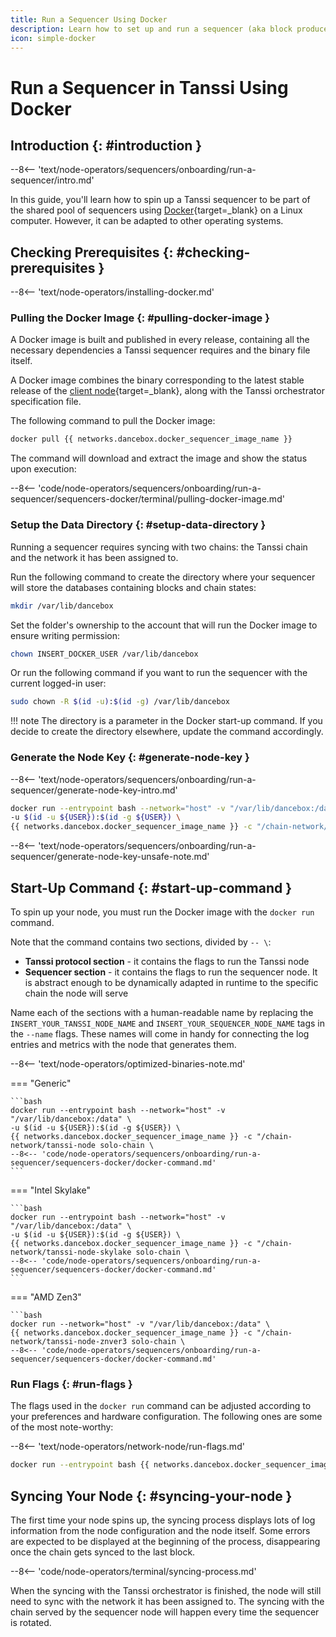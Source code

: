 ```yaml
---
title: Run a Sequencer Using Docker
description: Learn how to set up and run a sequencer (aka block producer) for Tanssi-powered networks using Docker to participate in the protocol and earn rewards.
icon: simple-docker
---
```


# Run a Sequencer in Tanssi Using Docker

## Introduction {: #introduction }

--8<-- 'text/node-operators/sequencers/onboarding/run-a-sequencer/intro.md'

In this guide, you'll learn how to spin up a Tanssi sequencer to be part of the shared pool of sequencers using [Docker](https://www.docker.com){target=\_blank} on a Linux computer. However, it can be adapted to other operating systems.

## Checking Prerequisites {: #checking-prerequisites }

--8<-- 'text/node-operators/installing-docker.md'

### Pulling the Docker Image {: #pulling-docker-image }

A Docker image is built and published in every release, containing all the necessary dependencies a Tanssi sequencer requires and the binary file itself.

A Docker image combines the binary corresponding to the latest stable release of the [client node](/learn/framework/architecture/#architecture){target=\_blank}, along with the Tanssi orchestrator specification file.

The following command to pull the Docker image:

```bash
docker pull {{ networks.dancebox.docker_sequencer_image_name }}
```

The command will download and extract the image and show the status upon execution:

--8<-- 'code/node-operators/sequencers/onboarding/run-a-sequencer/sequencers-docker/terminal/pulling-docker-image.md'

### Setup the Data Directory {: #setup-data-directory }

Running a sequencer requires syncing with two chains: the Tanssi chain and the network it has been assigned to.

Run the following command to create the directory where your sequencer will store the databases containing blocks and chain states:

```bash
mkdir /var/lib/dancebox
```

Set the folder's ownership to the account that will run the Docker image to ensure writing permission:

```bash
chown INSERT_DOCKER_USER /var/lib/dancebox
```

Or run the following command if you want to run the sequencer with the current logged-in user:

```bash
sudo chown -R $(id -u):$(id -g) /var/lib/dancebox
```

!!! note
    The directory is a parameter in the Docker start-up command. If you decide to create the directory elsewhere, update the command accordingly.

### Generate the Node Key {: #generate-node-key }

--8<-- 'text/node-operators/sequencers/onboarding/run-a-sequencer/generate-node-key-intro.md'

```bash
docker run --entrypoint bash --network="host" -v "/var/lib/dancebox:/data" \
-u $(id -u ${USER}):$(id -g ${USER}) \
{{ networks.dancebox.docker_sequencer_image_name }} -c "/chain-network/tanssi-node key generate-node-key --file /data/node-key"
```

--8<-- 'text/node-operators/sequencers/onboarding/run-a-sequencer/generate-node-key-unsafe-note.md'

## Start-Up Command {: #start-up-command }

To spin up your node, you must run the Docker image with the `docker run` command. 

Note that the command contains two sections, divided by `-- \`:

- **Tanssi protocol section** - it contains the flags to run the Tanssi node
- **Sequencer section** - it contains the flags to run the sequencer node. It is abstract enough to be dynamically adapted in runtime to the specific chain the node will serve

Name each of the sections with a human-readable name by replacing the `INSERT_YOUR_TANSSI_NODE_NAME` and `INSERT_YOUR_SEQUENCER_NODE_NAME` tags in the `--name` flags. These names will come in handy for connecting the log entries and metrics with the node that generates them.

--8<-- 'text/node-operators/optimized-binaries-note.md'

=== "Generic"

    ```bash
    docker run --entrypoint bash --network="host" -v "/var/lib/dancebox:/data" \
    -u $(id -u ${USER}):$(id -g ${USER}) \
    {{ networks.dancebox.docker_sequencer_image_name }} -c "/chain-network/tanssi-node solo-chain \
    --8<-- 'code/node-operators/sequencers/onboarding/run-a-sequencer/sequencers-docker/docker-command.md'
    ```

=== "Intel Skylake"

    ```bash
    docker run --entrypoint bash --network="host" -v "/var/lib/dancebox:/data" \
    -u $(id -u ${USER}):$(id -g ${USER}) \
    {{ networks.dancebox.docker_sequencer_image_name }} -c "/chain-network/tanssi-node-skylake solo-chain \
    --8<-- 'code/node-operators/sequencers/onboarding/run-a-sequencer/sequencers-docker/docker-command.md'
    ```
=== "AMD Zen3"

    ```bash
    docker run --network="host" -v "/var/lib/dancebox:/data" \
    {{ networks.dancebox.docker_sequencer_image_name }} -c "/chain-network/tanssi-node-znver3 solo-chain \
    --8<-- 'code/node-operators/sequencers/onboarding/run-a-sequencer/sequencers-docker/docker-command.md'

### Run Flags {: #run-flags }

The flags used in the `docker run` command can be adjusted according to your preferences and hardware configuration. The following ones are some of the most note-worthy:

--8<-- 'text/node-operators/network-node/run-flags.md'

```bash
docker run --entrypoint bash {{ networks.dancebox.docker_sequencer_image_name }} -c "/chain-network/tanssi-node --help"
```

## Syncing Your Node {: #syncing-your-node }

The first time your node spins up, the syncing process displays lots of log information from the node configuration and the node itself. Some errors are expected to be displayed at the beginning of the process, disappearing once the chain gets synced to the last block.

--8<-- 'code/node-operators/terminal/syncing-process.md'

When the syncing with the Tanssi orchestrator is finished, the node will still need to sync with the network it has been assigned to. The syncing with the chain served by the sequencer node will happen every time the sequencer is rotated.
